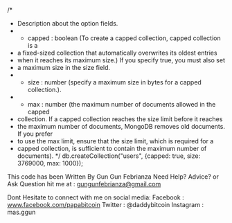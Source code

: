 /*
 * Description about the option fields.
 * - capped : boolean (To create a capped collection, capped collection is a
 * a fixed-sized collection that automatically overwrites its oldest entries
 * when it reaches its maximum size.) If you specify true, you must also set
 * a maximum size in the size field.
 * - size : number (specify a maximum size in bytes for a capped collection.).
 * - max : number (the maximum number of documents allowed in the capped
 * collection. If a capped collection reaches the size limit before it reaches
 * the maximum number of documents, MongoDB removes old documents. If you prefer
 * to use the max limit, ensure that the size limit, which is required for a
 * capped collection, is sufficient to contain the maximum number of documents).
 */
db.createCollection("users", {capped: true, size: 3769000, max: 1000});

This code has been Written By Gun Gun Febrianza
Need Help? Advice? or Ask Question hit me at :
gungunfebrianza@gmail.com

Dont Hesitate to connect with me on social media:
Facebook : www.facebook.com/papabitcoin
Twitter : @daddybitcoin
Instagram : mas.ggun